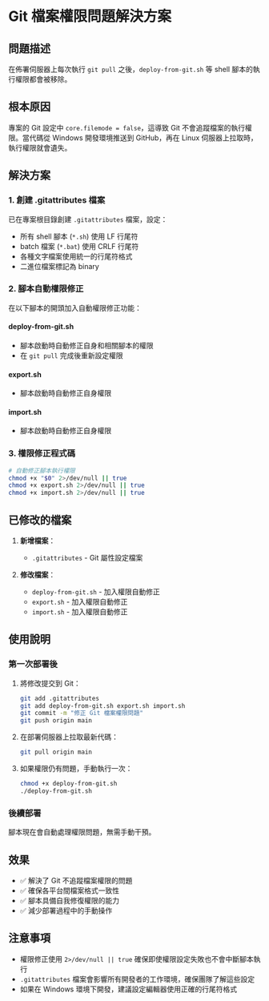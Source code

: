 # Git 檔案權限問題解決方案

## 問題描述

在佈署伺服器上每次執行 `git pull` 之後，`deploy-from-git.sh` 等 shell 腳本的執行權限都會被移除。

## 根本原因

專案的 Git 設定中 `core.filemode = false`，這導致 Git 不會追蹤檔案的執行權限。當代碼從 Windows 開發環境推送到 GitHub，再在 Linux 伺服器上拉取時，執行權限就會遺失。

## 解決方案

### 1. 創建 .gitattributes 檔案

已在專案根目錄創建 `.gitattributes` 檔案，設定：
- 所有 shell 腳本 (`*.sh`) 使用 LF 行尾符
- batch 檔案 (`*.bat`) 使用 CRLF 行尾符
- 各種文字檔案使用統一的行尾符格式
- 二進位檔案標記為 binary

### 2. 腳本自動權限修正

在以下腳本的開頭加入自動權限修正功能：

#### deploy-from-git.sh
- 腳本啟動時自動修正自身和相關腳本的權限
- 在 `git pull` 完成後重新設定權限

#### export.sh
- 腳本啟動時自動修正自身權限

#### import.sh
- 腳本啟動時自動修正自身權限

### 3. 權限修正程式碼

```bash
# 自動修正腳本執行權限
chmod +x "$0" 2>/dev/null || true
chmod +x export.sh 2>/dev/null || true
chmod +x import.sh 2>/dev/null || true
```

## 已修改的檔案

1. **新增檔案**：
   - `.gitattributes` - Git 屬性設定檔案

2. **修改檔案**：
   - `deploy-from-git.sh` - 加入權限自動修正
   - `export.sh` - 加入權限自動修正
   - `import.sh` - 加入權限自動修正

## 使用說明

### 第一次部署後

1. 將修改提交到 Git：
   ```bash
   git add .gitattributes
   git add deploy-from-git.sh export.sh import.sh
   git commit -m "修正 Git 檔案權限問題"
   git push origin main
   ```

2. 在部署伺服器上拉取最新代碼：
   ```bash
   git pull origin main
   ```

3. 如果權限仍有問題，手動執行一次：
   ```bash
   chmod +x deploy-from-git.sh
   ./deploy-from-git.sh
   ```

### 後續部署

腳本現在會自動處理權限問題，無需手動干預。

## 效果

- ✅ 解決了 Git 不追蹤檔案權限的問題
- ✅ 確保各平台間檔案格式一致性
- ✅ 腳本具備自我修復權限的能力
- ✅ 減少部署過程中的手動操作

## 注意事項

- 權限修正使用 `2>/dev/null || true` 確保即使權限設定失敗也不會中斷腳本執行
- `.gitattributes` 檔案會影響所有開發者的工作環境，確保團隊了解這些設定
- 如果在 Windows 環境下開發，建議設定編輯器使用正確的行尾符格式 